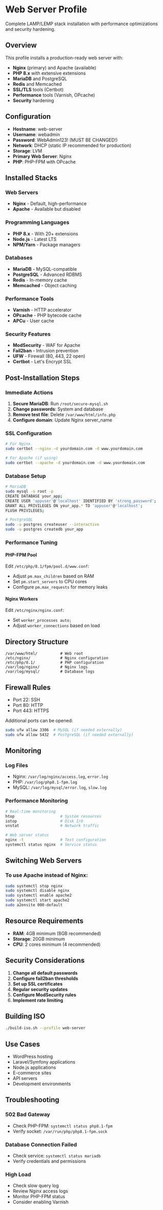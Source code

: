 # Web Server Profile

Complete LAMP/LEMP stack installation with performance optimizations and security hardening.

## Overview

This profile installs a production-ready web server with:
- **Nginx** (primary) and Apache (available)
- **PHP 8.x** with extensive extensions
- **MariaDB** and PostgreSQL
- **Redis** and Memcached
- **SSL/TLS** tools (Certbot)
- **Performance** tools (Varnish, OPcache)
- **Security** hardening

## Configuration

- **Hostname**: web-server
- **Username**: webadmin
- **Password**: WebAdmin123! (MUST BE CHANGED!)
- **Network**: DHCP (static IP recommended for production)
- **Storage**: LVM
- **Primary Web Server**: Nginx
- **PHP**: PHP-FPM with OPcache

## Installed Stacks

### Web Servers
- **Nginx** - Default, high-performance
- **Apache** - Available but disabled

### Programming Languages
- **PHP 8.x** - With 20+ extensions
- **Node.js** - Latest LTS
- **NPM/Yarn** - Package managers

### Databases
- **MariaDB** - MySQL-compatible
- **PostgreSQL** - Advanced RDBMS
- **Redis** - In-memory cache
- **Memcached** - Object caching

### Performance Tools
- **Varnish** - HTTP accelerator
- **OPcache** - PHP bytecode cache
- **APCu** - User cache

### Security Features
- **ModSecurity** - WAF for Apache
- **Fail2ban** - Intrusion prevention
- **UFW** - Firewall (80, 443, 22 open)
- **Certbot** - Let's Encrypt SSL

## Post-Installation Steps

### Immediate Actions
1. **Secure MariaDB**: Run `/root/secure-mysql.sh`
2. **Change passwords**: System and database
3. **Remove test file**: Delete `/var/www/html/info.php`
4. **Configure domain**: Update Nginx server_name

### SSL Configuration
```bash
# For Nginx
sudo certbot --nginx -d yourdomain.com -d www.yourdomain.com

# For Apache (if using)
sudo certbot --apache -d yourdomain.com -d www.yourdomain.com
```

### Database Setup
```bash
# MariaDB
sudo mysql -u root -p
CREATE DATABASE your_app;
CREATE USER 'appuser'@'localhost' IDENTIFIED BY 'strong_password';
GRANT ALL PRIVILEGES ON your_app.* TO 'appuser'@'localhost';
FLUSH PRIVILEGES;

# PostgreSQL
sudo -u postgres createuser --interactive
sudo -u postgres createdb your_app
```

### Performance Tuning

#### PHP-FPM Pool
Edit `/etc/php/8.1/fpm/pool.d/www.conf`:
- Adjust `pm.max_children` based on RAM
- Set `pm.start_servers` to CPU cores
- Configure `pm.max_requests` for memory leaks

#### Nginx Workers
Edit `/etc/nginx/nginx.conf`:
- Set `worker_processes auto;`
- Adjust `worker_connections` based on load

## Directory Structure

```
/var/www/html/          # Web root
/etc/nginx/             # Nginx configuration
/etc/php/8.1/           # PHP configuration
/var/log/nginx/         # Nginx logs
/var/log/mysql/         # Database logs
```

## Firewall Rules

- Port 22: SSH
- Port 80: HTTP
- Port 443: HTTPS

Additional ports can be opened:
```bash
sudo ufw allow 3306  # MySQL (if needed externally)
sudo ufw allow 5432  # PostgreSQL (if needed externally)
```

## Monitoring

### Log Files
- Nginx: `/var/log/nginx/access.log`, `error.log`
- PHP: `/var/log/php8.1-fpm.log`
- MySQL: `/var/log/mysql/error.log`, `slow.log`

### Performance Monitoring
```bash
# Real-time monitoring
htop                    # System resources
iotop                   # Disk I/O
vnstat                  # Network traffic

# Web server status
nginx -t                # Test configuration
systemctl status nginx  # Service status
```

## Switching Web Servers

### To use Apache instead of Nginx:
```bash
sudo systemctl stop nginx
sudo systemctl disable nginx
sudo systemctl enable apache2
sudo systemctl start apache2
sudo a2ensite 000-default
```

## Resource Requirements

- **RAM**: 4GB minimum (8GB recommended)
- **Storage**: 20GB minimum
- **CPU**: 2 cores minimum (4 recommended)

## Security Considerations

1. **Change all default passwords**
2. **Configure fail2ban thresholds**
3. **Set up SSL certificates**
4. **Regular security updates**
5. **Configure ModSecurity rules**
6. **Implement rate limiting**

## Building ISO

```bash
./build-iso.sh --profile web-server
```

## Use Cases

- WordPress hosting
- Laravel/Symfony applications
- Node.js applications
- E-commerce sites
- API servers
- Development environments

## Troubleshooting

### 502 Bad Gateway
- Check PHP-FPM: `systemctl status php8.1-fpm`
- Verify socket: `/var/run/php/php8.1-fpm.sock`

### Database Connection Failed
- Check service: `systemctl status mariadb`
- Verify credentials and permissions

### High Load
- Check slow query log
- Review Nginx access logs
- Monitor PHP-FPM status
- Consider enabling Varnish